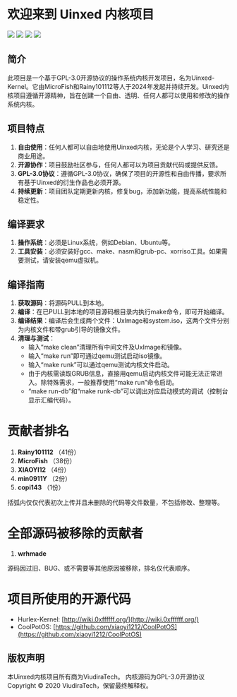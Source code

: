 # 欢迎来到 Uinxed 内核项目

![](https://img.shields.io/badge/License-GPLv3-blue) ![](https://img.shields.io/badge/Language-3-orange) ![](https://img.shields.io/badge/hardware-x86-green) ![](https://img.shields.io/badge/firmware-BIOS-yellow)

## 简介

此项目是一个基于GPL-3.0开源协议的操作系统内核开发项目，名为Uinxed-Kernel。它由MicroFish和Rainy101112等人于2024年发起并持续开发。Uinxed内核项目遵循开源精神，旨在创建一个自由、透明、任何人都可以使用和修改的操作系统内核。

## 项目特点

1. **自由使用**：任何人都可以自由地使用Uinxed内核，无论是个人学习、研究还是商业用途。
2. **开源协作**：项目鼓励社区参与，任何人都可以为项目贡献代码或提供反馈。
3. **GPL-3.0协议**：遵循GPL-3.0协议，确保了项目的开源性和自由传播，要求所有基于Uinxed的衍生作品也必须开源。
4. **持续更新**：项目团队定期更新内核，修复bug，添加新功能，提高系统性能和稳定性。

## 编译要求

1. **操作系统**：必须是Linux系统，例如Debian、Ubuntu等。
2. **工具安装**：必须安装好gcc、make、nasm和grub-pc、xorriso工具。如果需要测试，请安装qemu虚拟机。

## 编译指南

1. **获取源码**：将源码PULL到本地。
2. **编译**：在已PULL到本地的项目源码根目录内执行make命令，即可开始编译。
3. **编译结果**：编译后会生成两个文件：UxImage和system.iso，这两个文件分别为内核文件和带grub引导的镜像文件。
4. **清理与测试**：
   - 输入“make clean”清理所有中间文件及UxImage和镜像。
   - 输入“make run”即可通过qemu测试启动iso镜像。
   - 输入“make runk”可以通过qemu测试内核文件启动。
   - 由于内核需读取GRUB信息，直接用qemu启动内核文件可能无法正常进入。除特殊需求，一般推荐使用“make run”命令启动。
   - “make run-db”和“make runk-db”可以调出对应启动模式的调试（控制台显示汇编代码）。

# 贡献者排名

1. **Rainy101112**	（41份）
2. **MicroFish**	（38份）
3. **XIAOYI12**		（4份）
4. **min0911Y**		（2份）
5. **copi143**		（1份）

括弧内仅仅代表初次上传并且未删除的代码等文件数量，不包括修改、整理等。

# 全部源码被移除的贡献者

1. **wrhmade**

源码因过旧、BUG、或不需要等其他原因被移除，排名仅代表顺序。

# 项目所使用的开源代码

- Hurlex-Kernel: [http://wiki.0xffffff.org/](http://wiki.0xffffff.org/)
- CoolPotOS: [https://github.com/xiaoyi1212/CoolPotOS](https://github.com/xiaoyi1212/CoolPotOS)

## 版权声明

本Uinxed内核项目所有商为ViudiraTech。
内核源码为GPL-3.0开源协议
Copyright © 2020 ViudiraTech，保留最终解释权。
